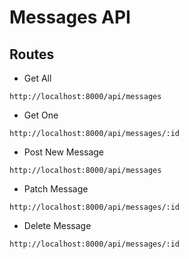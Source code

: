 # Messages API

## Routes

- Get All
```
http://localhost:8000/api/messages
```

- Get One
```
http://localhost:8000/api/messages/:id
```

- Post New Message
```
http://localhost:8000/api/messages
```

- Patch Message
```
http://localhost:8000/api/messages/:id
```

- Delete Message
```
http://localhost:8000/api/messages/:id
```